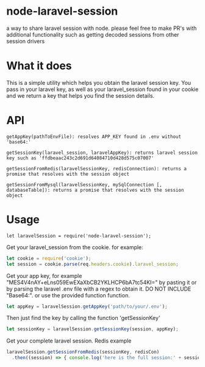 # node-laravel-session
a way to share laravel session with node. please feel free to make PR's with additional functionality such as getting decoded sessions from other session drivers

# What it does
This is a simple utility which helps you obtain the laravel session key.  You pass in your laravel key, as well as your laravel_session found in your cookie and we return a key that helps you find the session details.

# API
```
getAppKey(pathToEnvFile): resolves APP_KEY found in .env without 'base64:'

getSessionKey(laravel_session, laravelAppKey): returns laravel session key such as 'ffdbeaac243c2d691d64084710d428d575c07007'

getSessionFromRedis(laravelSessionKey, redisConnection): returns a promise that resolves with the session object

getSessionFromMysql(laravelSessionKey, mySqlConnection [, databaseTable]): returns a promise that resolves with the session object
```

# Usage

`let laravelSession = require('node-laravel-session');`



Get your laravel_session from the cookie. for example:

``` js
let cookie = require('cookie');
let session = cookie.parse(req.headers.cookie).laravel_session;
```

Get your app key, for example "MES4V4nAY+eLns059EwEXaXbCB2YKLHCP6bA7tc54KI=" by pasting it or by parsing the laravel .env file with a regex to obtain it. DO NOT INCLUDE "Base64:". or use the provided function function.

``` js
let appKey = laravelSession.getAppKey('path/to/your/.env');
```

Then just find the key by calling the function 'getSessionKey'

``` js
let sessionKey = laravelSession.getSessionKey(session, appKey);
```

Get your complete laravel session. Redis example

``` js
laravelSession.getSessionFromRedis(sessionKey, redisCon)
  .then((session) => { console.log('here is the full session:' + session);});
```
